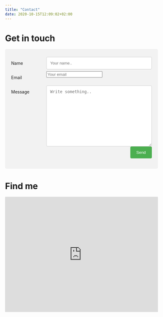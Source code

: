 ```yaml
---
title: "Contact"
date: 2020-10-15T12:09:02+02:00
---
```


# Get in touch
<style>
    input[type=text], select, textarea{
      width: 100%;
      padding: 12px;
      border: 1px solid #ccc;
      border-radius: 4px;
      box-sizing: border-box;
      resize: vertical;
    }

    label {
      padding: 12px 12px 12px 0;
      display: inline-block;
    }

    input[type=submit] {
      background-color: #4CAF50;
      color: white;
      padding: 12px 20px;
      border: none;
      border-radius: 4px;
      cursor: pointer;
      float: right;
    }

    .container {
      border-radius: 5px;
      background-color: #f2f2f2;
      padding: 20px;
    }

    .col-25 {
      float: left;
      width: 25%;
      margin-top: 6px;
    }

    .col-75 {
      float: left;
      width: 75%;
      margin-top: 6px;
    }

    .row:after {
      content: "";
      display: table;
      clear: both;
    }

    @media screen and (max-width: 600px) {
      .col-25, .col-75, input[type=submit] {
        width: 100%;
        margin-top: 0;
      }
    }
</style>

<div class="container">
  <form action="https://formspree.io/f/xnqopppw" method="POST">
    <div class="row">
      <div class="col-25">
        <label for="fname">Name</label>
      </div>
      <div class="col-75">
        <input type="text" id="fname" name="firstname" placeholder="Your name..">
      </div>
    </div>
    <div class="row">
      <div class="col-25">
        <label for="lname">Email</label>
      </div>
      <div class="col-75">
        <input type="email" id="lname" name="_replyto" placeholder="Your email">
      </div>
    </div>
    <div class="row">
      <div class="col-25">
        <label for="subject">Message</label>
      </div>
      <div class="col-75">
        <textarea id="subject" name="subject" placeholder="Write something.." style="height:200px"></textarea>
      </div>
    </div>
    <div class="row">
      <input type="submit" value="Send">
    </div>
  </form>
</div>

# Find me
<style>
    .google-maps {
        position: relative;
        padding-bottom: 75%; // This is the aspect ratio
        height: 0;
        overflow: hidden;
    }
    .google-maps iframe {
        position: absolute;
        top: 0;
        left: 0;
        width: 100% !important;
        height: 100% !important;
    }
</style>

<div class="google-maps">
    <iframe src="https://www.google.com/maps/embed?pb=!1m18!1m12!1m3!1d2595.5430462631693!2d8.671356151057863!3d49.41754657924488!2m3!1f0!2f0!3f0!3m2!1i1024!2i768!4f13.1!3m3!1m2!1s0x4797c1302f8845db%3A0x63a8f54f161199ab!2sIm%20Neuenheimer%20Feld%20267%2C%2069120%20Heidelberg!5e0!3m2!1sen!2sde!4v1602596792233!5m2!1sen!2sde" width="600" height="450" frameborder="0" style="border:0"></iframe>
</div>
